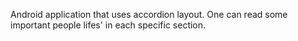 Android application that uses accordion layout.
One can read some important people lifes' in each specific section.
